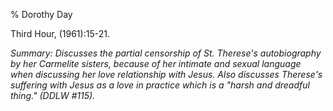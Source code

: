 % Dorothy Day

Third Hour, (1961):15-21.

*Summary: Discusses the partial censorship of St. Therese's
autobiography by her Carmelite sisters, because of her intimate and
sexual language when discussing her love relationship with Jesus. Also
discusses Therese's suffering with Jesus as a love in practice which is
a "harsh and dreadful thing." (DDLW \#115).*


